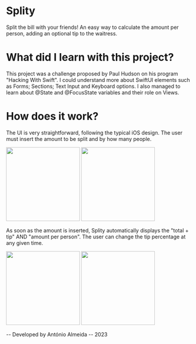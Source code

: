 # Splity
Split the bill with your friends! 
An easy way to calculate the amount per person, adding an optional tip to the waitress.

# What did I learn with this project?
This project was a challenge proposed by Paul Hudson on his program "Hacking With Swift".
I could understand more about SwiftUI elements such as Forms; Sections; Text Input and Keyboard options. I also managed to learn about @State and @FocusState variables and their role on Views.

# How does it work?
The UI is very straightforward, following the typical iOS design.
The user must insert the amount to be split and by how many people.

<img src="https://user-images.githubusercontent.com/123912438/230910529-57be0255-69b4-4cd8-993d-93247faea742.png" width="200" /> <img src="https://user-images.githubusercontent.com/123912438/230910608-19b4a517-7c13-4bda-997c-f9cd1051627a.png" width="200" />

As soon as the amount is inserted, Splity automatically displays the "total + tip" AND "amount per person". The user can change the tip percentage at any given time.

<img src="https://user-images.githubusercontent.com/123912438/230915191-a9fb7b8a-133b-4e3c-a6d3-a77d6b44220c.png" width="200" /> <img src="https://user-images.githubusercontent.com/123912438/230910679-8a1473b4-2e93-4850-99bc-45a1cf82c9ac.png" width="200" />

-- Developed by António Almeida -- 2023
